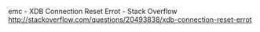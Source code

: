 emc - XDB Connection Reset Errot - Stack Overflow
 http://stackoverflow.com/questions/20493838/xdb-connection-reset-errot

